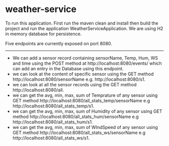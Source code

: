 # weather-service

To run this application. First run the maven clean and install then build the project and run the application WeatherServiceApplication. We are using H2 in memory database for persistence.

Five endpoints are currently exposed on port 8080. 
***

* We can add a sensor record containing sensorName, Temp, Hum, WS and time using the POST method at http://localhost:8080/events/ which can add an entry in the Database using this endpoint.
* we can look at the content of specific sensor using the GET method http://localhost:8080/sensorName e.g. http://localhost:8080/s1.
* we can look at all the sensor records using the GET method  http://localhost:8080/all.
* we can get the avg, min, max, sum of Temprature of any sensor using GET method  http://localhost:8080/all_stats_temp/sensorName e.g  http://localhost:8080/all_stats_temp/s1.
* we can get the avg, min, max, sum of Humidity of any sensor using GET method  http://localhost:8080/all_stats_hum/sensorName e.g  http://localhost:8080/all_stats_hum/s1.
* we can get the avg, min, max, sum of WIndSpeed of any sensor using GET method  http://localhost:8080/all_stats_ws/sensorName e.g  http://localhost:8080/all_stats_ws/s1.
